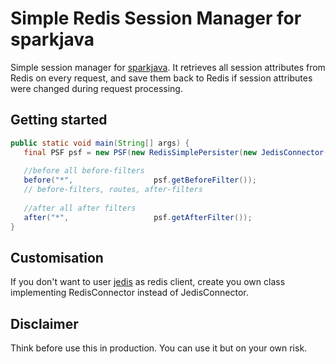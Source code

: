 Simple Redis Session Manager for sparkjava
==============================================

Simple session manager for [sparkjava](https://github.com/perwendel/spark). It retrieves all session attributes from Redis on every request, and save them back to Redis if session attributes were changed during request processing.

Getting started
---------------

```java
public static void main(String[] args) {
   final PSF psf = new PSF(new RedisSimplePersister(new JedisConnector(jedis)));
   
   //before all before-filters                 
   before("*",                  psf.getBeforeFilter());
   // before-filters, routes, after-filters 
   
   //after all after filters
   after("*",                   psf.getAfterFilter());
}
```


Customisation
-------------

If you don't want to user [jedis](https://github.com/xetorthio/jedis) as redis client,  create you own class implementing RedisConnector instead of JedisConnector.

Disclaimer
----------
Think before use this in production. You can use it but on your own risk.